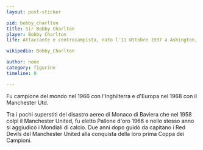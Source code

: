```yaml
---
layout: post-sticker

pid: bobby_charlton
title: Sir Bobby Charlton
player: Bobby Charlton
life: Attaccante e centrocampista, nato l'11 Ottobre 1937 a Ashington, Inghilterra

wikipedia: Bobby_Charlton

author: none
category: figurine
timeline: 0

---
```

Fu campione del mondo nel 1966 con l'Inghilterra e d'Europa nel 1968 con il Manchester Utd.

Tra i pochi superstiti del disastro aereo di Monaco di Baviera che nel 1958 colpì il Manchester United, fu eletto Pallone d'oro 1966 e nello stesso anno si aggiudicò i Mondiali di calcio. Due anni dopo guidò da capitano i Red Devils del Manchester United alla conquista della loro prima Coppa dei Campioni.
